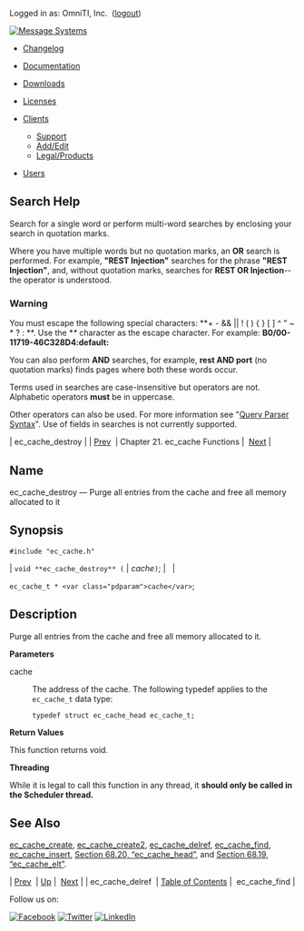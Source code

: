Logged in as: OmniTI, Inc.  ([logout](https://support.messagesystems.com/logout.php))

[![Message Systems](https://support.messagesystems.com/images/ms-white205.png)](https://support.messagesystems.com/start.php) 

*   [Changelog](https://support.messagesystems.com/start.php?show=changelog)
*   [Documentation](https://support.messagesystems.com/docs/)
*   [Downloads](https://support.messagesystems.com/start.php)

*   [Licenses](https://support.messagesystems.com/license_summary.php)
*   <a href="">Clients</a>
    *   [Support](https://support.messagesystems.com/cs.php)
    *   [Add/Edit](https://support.messagesystems.com/edit_client.php)
    *   [Legal/Products](https://support.messagesystems.com/edit_products.php)
*   [Users](https://support.messagesystems.com/edit_customer.php)

## Search Help

Search for a single word or perform multi-word searches by enclosing your search in quotation marks.

Where you have multiple words but no quotation marks, an **OR** search is performed. For example, **"REST Injection"** searches for the phrase **"REST Injection"**, and, without quotation marks, searches for **REST OR Injection**--the operator is understood.

### Warning

You must escape the following special characters: **+ - && || ! ( ) { } [ ] ^ " ~ * ? : \**. Use the **\** character as the escape character. For example: **B0/00-11719-46C328D4\:default\:**

You can also perform **AND** searches, for example, **rest AND port** (no quotation marks) finds pages where both these words occur.

Terms used in searches are case-insensitive but operators are not. Alphabetic operators **must** be in uppercase.

Other operators can also be used. For more information see "[Query Parser Syntax](https://lucene.apache.org/core/old_versioned_docs/versions/3_0_0/queryparsersyntax.html)". Use of fields in searches is not currently supported.

| ec_cache_destroy |
| [Prev](apis.ec_cache_delref.php)  | Chapter 21. ec_cache Functions |  [Next](apis.ec_cache_find.php) |

<a name="apis.ec_cache_destroy"></a>
## Name

ec_cache_destroy — Purge all entries from the cache and free all memory allocated to it

## Synopsis

`#include "ec_cache.h"`

| `void **ec_cache_destroy** (` | <var class="pdparam">cache</var>`)`; |   |

`ec_cache_t * <var class="pdparam">cache</var>`;<a name="idp23263712"></a>
## Description

Purge all entries from the cache and free all memory allocated to it.

**Parameters**

<dl class="variablelist">

<dt>cache</dt>

<dd>

The address of the cache. The following typedef applies to the `ec_cache_t` data type:

`typedef struct ec_cache_head ec_cache_t;`

</dd>

</dl>

**Return Values**

This function returns void.

**Threading**

While it is legal to call this function in any thread, it **should only be called in the Scheduler thread.** 

<a name="idp23272208"></a>
## See Also

[ec_cache_create](apis.ec_cache_create.php "ec_cache_create"), [ec_cache_create2](apis.ec_cache_create2.php "ec_cache_create2"), [ec_cache_delref](apis.ec_cache_delref.php "ec_cache_delref"), [ec_cache_find](apis.ec_cache_find.php "ec_cache_find"), [ec_cache_insert](apis.ec_cache_insert.php "ec_cache_insert"), [Section 68.20, “ec_cache_head”](structs.ec_cache_head.php "68.20. ec_cache_head"), and [Section 68.19, “ec_cache_elt”](structs.ec_cache_elt.php "68.19. ec_cache_elt").

| [Prev](apis.ec_cache_delref.php)  | [Up](eccache.php) |  [Next](apis.ec_cache_find.php) |
| ec_cache_delref  | [Table of Contents](index.php) |  ec_cache_find |

Follow us on:

[![Facebook](https://support.messagesystems.com/images/icon-facebook.png)](http://www.facebook.com/messagesystems) [![Twitter](https://support.messagesystems.com/images/icon-twitter.png)](http://twitter.com/#!/MessageSystems) [![LinkedIn](https://support.messagesystems.com/images/icon-linkedin.png)](http://www.linkedin.com/company/message-systems)